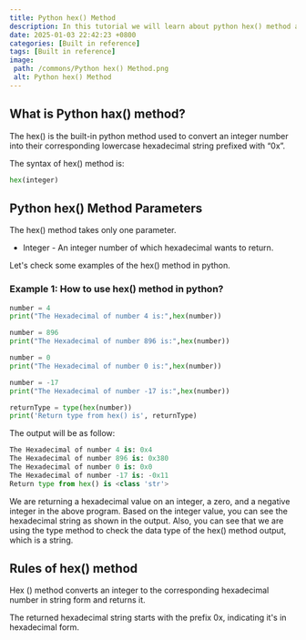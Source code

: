 ```yaml
---
title: Python hex() Method
description: In this tutorial we will learn about python hex() method and it uses with examples.
date: 2025-01-03 22:42:23 +0800
categories: [Built in reference]
tags: [Built in reference]
image:
 path: /commons/Python hex() Method.png
 alt: Python hex() Method
---
```


## What is Python hax() method?

The hex()  is the built-in python method used to convert an integer number into their corresponding lowercase hexadecimal string prefixed with “0x”.

<script type="text/javascript">
	atOptions = {
		'key' : '98858c4e91885e00ea9926beee01c03e',
		'format' : 'iframe',
		'height' : 90,
		'width' : 728,
		'params' : {}
	};
</script>
<script type="text/javascript" src="//www.highperformanceformat.com/98858c4e91885e00ea9926beee01c03e/invoke.js"></script>
The syntax of hex() method is:

```python
hex(integer)
```

<script type="text/javascript">
	atOptions = {
		'key' : '98858c4e91885e00ea9926beee01c03e',
		'format' : 'iframe',
		'height' : 90,
		'width' : 728,
		'params' : {}
	};
</script>
<script type="text/javascript" src="//www.highperformanceformat.com/98858c4e91885e00ea9926beee01c03e/invoke.js"></script>
## Python hex() Method Parameters

<script type="text/javascript">
	atOptions = {
		'key' : '98858c4e91885e00ea9926beee01c03e',
		'format' : 'iframe',
		'height' : 90,
		'width' : 728,
		'params' : {}
	};
</script>
<script type="text/javascript" src="//www.highperformanceformat.com/98858c4e91885e00ea9926beee01c03e/invoke.js"></script>
The hex() method takes only one parameter.

* Integer \- An integer number of which hexadecimal wants to return.

Let's check some examples of the hex() method in python.

### Example 1: How to use hex() method in python?

```python
number = 4
print("The Hexadecimal of number 4 is:",hex(number))

number = 896
print("The Hexadecimal of number 896 is:",hex(number))

number = 0
print("The Hexadecimal of number 0 is:",hex(number))

number = -17
print("The Hexadecimal of number -17 is:",hex(number))

returnType = type(hex(number))
print('Return type from hex() is', returnType)

```

The output will be as follow:

```python
The Hexadecimal of number 4 is: 0x4
The Hexadecimal of number 896 is: 0x380
The Hexadecimal of number 0 is: 0x0
The Hexadecimal of number -17 is: -0x11
Return type from hex() is <class 'str'>

```

We are returning a hexadecimal value on an integer, a zero, and a negative integer in the above program. Based on the integer value, you can see the hexadecimal string as shown in the output. Also, you can see that we are using the type method to check the data type of the hex() method output, which is a string.

## Rules of hex() method

Hex () method converts an integer to the corresponding hexadecimal number in string form and returns it.

The returned hexadecimal string starts with the prefix 0x, indicating it's in hexadecimal form.